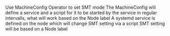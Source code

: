 Use MachineConfig Operator to set SMT mode
The MachineConfig will define a service and a script for it to be started by the service in regular intervalls, what will work based on the Node label
A systemd service is defined on the node which will change SMT setting via a script
SMT setting will be based on a Node label
